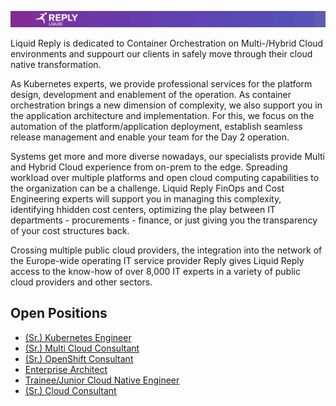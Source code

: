 ![Liquid Reply](./media/LiquidReply.png)

Liquid Reply is dedicated to Container Orchestration on Multi-/Hybrid Cloud environments and suppourt our clients in safely move through their cloud native transformation.   

As Kubernetes experts, we provide professional services for the platform design, development and enablement of the operation. As container orchestration brings a new dimension of complexity, we also support you in the application architecture and implementation. For this, we focus on the automation of the platform/application deployment, establish seamless release management and enable your team for the Day 2 operation.  

Systems get more and more diverse nowadays, our specialists provide Multi and Hybrid Cloud experience from on-prem to the edge. Spreading workload over multiple platforms and open cloud computing capabilities to the organization can be a challenge. Liquid Reply FinOps and Cost Engineering experts will support you in managing this complexity, identifying hhidden cost centers, optimizing the play between IT departments - procurements - finance, or just giving you the transparency of your cost structures back.   

Crossing multiple public cloud providers, the integration into the network of the Europe-wide operating IT service provider Reply gives Liquid Reply access to the know-how of over 8,000 IT experts in a variety of public cloud providers and other sectors. 

## Open Positions
* [(Sr.) Kubernetes Engineer](./k8s-engineer.md)
* [(Sr.) Multi Cloud Consultant](./multi-cloud-consultant.md)
* [(Sr.) OpenShift Consultant](./open-shift-consultant.md)
* [Enterprise Architect](./enterprise-architect.md)
* [Trainee/Junior Cloud Native Engineer](./cloud-native-engineering.md)
* [(Sr.) Cloud Consultant](./cloud-consultant.md)
